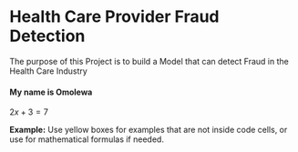# Health Care Provider Fraud Detection
The purpose of this Project is to build a Model that can detect Fraud in the Health Care Industry

#### My name is Omolewa

$2x + 3 = 7$

<div class="alert alert-block alert-warning">
<b>Example:</b> Use yellow boxes for examples that are not 
inside code cells, or use for mathematical formulas if needed.
</div>
